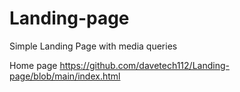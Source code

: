 # Landing-page
Simple Landing Page with media queries

Home page https://github.com/davetech112/Landing-page/blob/main/index.html
